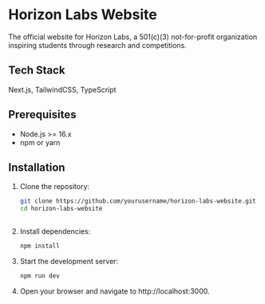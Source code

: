 # Horizon Labs Website

The official website for Horizon Labs, a 501(c)(3) not-for-profit organization inspiring students through research and competitions.

## Tech Stack

Next.js, TailwindCSS, TypeScript

## Prerequisites

- Node.js >= 16.x
- npm or yarn

## Installation

1. Clone the repository:

   ```bash
   git clone https://github.com/yourusername/horizon-labs-website.git
   cd horizon-labs-website
  
2. Install dependencies:
   
   ```bash
   npm install

3. Start the development server:

   ```bash
   npm run dev

4. Open your browser and navigate to http://localhost:3000.

